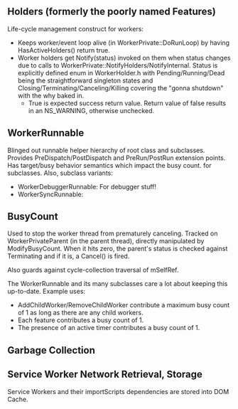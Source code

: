 ## Holders (formerly the poorly named Features) ##

Life-cycle management construct for workers:
* Keeps worker/event loop alive (in WorkerPrivate::DoRunLoop) by having
  HasActiveHolders() return true.
* Worker holders get Notify(status) invoked on them when status changes due
  to calls to WorkerPrivate::NotifyHolders/NotifyInternal.  Status is
  explicitly defined enum in WorkerHolder.h with Pending/Running/Dead being the
  straightforward singleton states and Closing/Terminating/Canceling/Killing
  covering the "gonna shutdown" with the why baked in.
  * True is expected success return value.  Return value of false results in an
    NS_WARNING, otherwise unchecked.

## WorkerRunnable ##

Blinged out runnable helper hierarchy of root class and subclasses.  Provides
PreDispatch/PostDispatch and PreRun/PostRun extension points.  Has target/busy
behavior semantics which impact the busy count.
for subclasses.  Also, subclass variants:
* WorkerDebuggerRunnable: For debugger stuff!
* WorkerSyncRunnable:

## BusyCount ##
Used to stop the worker thread from prematurely canceling.  Tracked on
WorkerPrivateParent<Derived> (in the parent thread), directly manipulated by
ModifyBusyCount.  When it hits zero, the parent's status is checked against
Terminating and if it is, a Cancel() is fired.

Also guards against cycle-collection traversal of mSelfRef.

The WorkerRunnable and its many subclasses care a lot about keeping this
up-to-date.  Example uses:
* AddChildWorker/RemoveChildWorker contribute a maximum busy count of 1 as long
  as there are any child workers.
* Each feature contributes a busy count of 1.
* The presence of an active timer contributes a busy count of 1.

## Garbage Collection ##

## Service Worker Network Retrieval, Storage ##

Service Workers and their importScripts dependencies are stored into DOM Cache.
